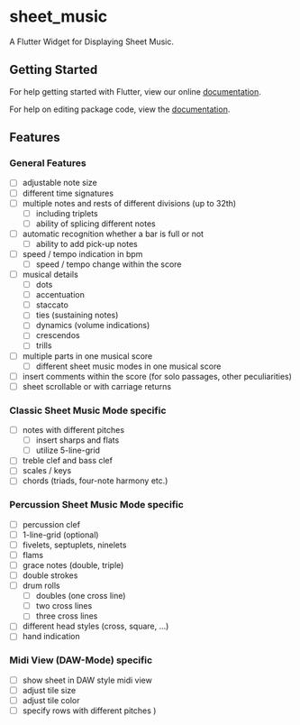 # sheet_music

A Flutter Widget for Displaying Sheet Music.

## Getting Started

For help getting started with Flutter, view our online [documentation](https://flutter.io/).

For help on editing package code, view the [documentation](https://flutter.io/developing-packages/).

## Features

### General Features
- [ ] adjustable note size
- [ ] different time signatures
- [ ] multiple notes and rests of different divisions (up to 32th)
  - [ ] including triplets
  - [ ] ability of splicing different notes
- [ ] automatic recognition whether a bar is full or not
  - [ ] ability to add pick-up notes
- [ ] speed / tempo indication in bpm
  - [ ] speed / tempo change within the score
- [ ] musical details
  - [ ] dots
  - [ ] accentuation
  - [ ] staccato
  - [ ] ties (sustaining notes)
  - [ ] dynamics (volume indications)
  - [ ] crescendos
  - [ ] trills
- [ ] multiple parts in one musical score
  - [ ] different sheet music modes in one musical score
- [ ] insert comments within the score (for solo passages, other peculiarities)
- [ ] sheet scrollable or with carriage returns

### Classic Sheet Music Mode specific
- [ ] notes with different pitches
  - [ ] insert sharps and flats
  - [ ] utilize 5-line-grid
- [ ] treble clef and bass clef
- [ ] scales / keys
- [ ] chords (triads, four-note harmony etc.)

### Percussion Sheet Music Mode specific
- [ ] percussion clef
- [ ] 1-line-grid (optional)
- [ ] fivelets, septuplets, ninelets
- [ ] flams
- [ ] grace notes (double, triple)
- [ ] double strokes
- [ ] drum rolls
  - [ ] doubles (one cross line)
  - [ ] two cross lines
  - [ ] three cross lines
- [ ] different head styles (cross, square, ...)
- [ ] hand indication

### Midi View (DAW-Mode) specific
- [ ] show sheet in DAW style midi view
- [ ] adjust tile size
- [ ] adjust tile color
- [ ] specify rows with different pitches
)